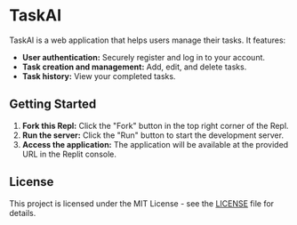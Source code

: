 # TaskAI

TaskAI is a web application that helps users manage their tasks. It features:

* **User authentication:** Securely register and log in to your account.
* **Task creation and management:** Add, edit, and delete tasks.
* **Task history:** View your completed tasks.

## Getting Started

1. **Fork this Repl:** Click the "Fork" button in the top right corner of the Repl.
2. **Run the server:** Click the "Run" button to start the development server.
3. **Access the application:** The application will be available at the provided URL in the Replit console.

## License

This project is licensed under the MIT License - see the [LICENSE](LICENSE) file for details.
